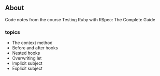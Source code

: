 ## About
Code notes from the course Testing Ruby with RSpec: The Complete Guide

### topics
- The context method
- Before and after hooks
- Nested hooks
- Overwriting let
- Implicit subject
- Explicit subject